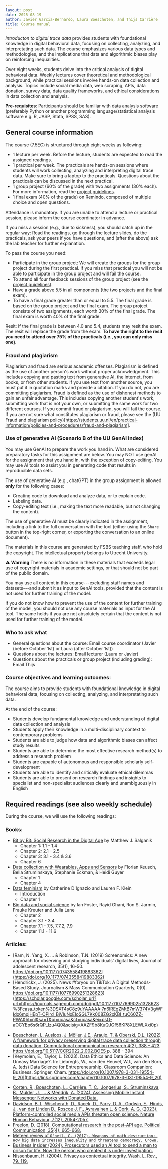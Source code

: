 ```yaml
---
layout: post
date: 2025-08-19
author: Javier Garcia-Bernardo, Laura Boeschoten, and Thijs Carrière
title: Course manual 
---
```


_Introducton to digital trace data_ provides students with foundational knowledge in digital behavioral data, focusing on collecting, analyzing, and interpretating such data. The course emphasizes various data types and methodologies, and the implications that data and algorithmic biases play on reinforcing inequalities.

Over eight weeks, students delve into the critical analysis of digital behavioral data. Weekly lectures cover theoretical and methodological background, while practical sessions involve hands-on data collection and analysis. Topics include social media data, web scraping, APIs, data donation, survey data, data quality frameworks, and ethical considerations in data collection and analysis. 

**Pre-requisites**: Participants should be familiar with data analysis software (preferably Python or another programming language/statistical analysis software e.g. R, JASP, Stata, SPSS, SAS).


## General course information
The course (7.5EC) is structured through eight weeks as following:
* 1 lecture per week. Before the lecture, students are expected to read the assigned readings.
* 1 practical per week. The practicals are hands-on sessions where students will work collecting, analyzing and interpreting digital trace data. Make sure to bring a laptop to the practicals. Questions about the practicals can be discussed in the next practical.
* 1 group project (60% of the grade) with two assignments (30% each). For more information, read the [project guidelines](project.html). 
* 1 final exam (40% of the grade) on Remindo, composed of multiple choice and open questions.

Attendance is mandatory. If you are unable to attend a lecture or practical session, please inform the course coordinator in advance.

If you miss a session (e.g., due to sickness), you should catch up in the regular way: Read the readings, go through the lecture slides, do the practicals, ask your peers if you have questions, and (after the above) ask the lab teacher for further explanation.

To pass the course you need:
- Participate in the group project: We will create the groups for the group project during the first practical. If you miss that practical you will not be able to participate in the group project and will fail the course. 
- To attend all four feedback sessions of the group project (see the [project guidelines](project.html)).
- Have a grade above 5.5 in all components (the two projects and the final exam).
- To have a final grade greater than or equal to 5.5. The final grade is based on the group project and the final exam. The group project consists of two assignments, each worth 30% of the final grade. The final exam is worth 40% of the final grade.

Resit: If the final grade is between 4.0 and 5.4, students may resit the exam. The resit will replace the grade from the exam. **To have the right to the resit you need to attend over 75% of the practicals (i.e., you can only miss one).** <!-- and hand-in your answers to the practical (in a PDF file) the Monday after each practical before 17:00 through [this link](https://surfdrive.surf.nl/files/index.php/s/rUTjwWP2uPiRrBy). Make sure to name your file "labX_lastname.pdf".** -->

### Fraud and plagiarism 
Plagiarism and fraud are serious academic offenses. Plagiarism is defined as the use of another person's work without proper acknowledgment. This includes copying and pasting text from generative AI, the internet, from books, or from other students. If you use text from another source, you must put it in quotation marks and provide a citation. If you do not, you are committing plagiarism. Fraud is defined as the use of dishonest methods to gain an unfair advantage. This includes copying another student's work, submitting work that is not your own, or submitting the same work for two different courses. If you commit fraud or plagiarism, you will fail the course. If you are not sure what constitutes plagiarism or fraud, please see the (UU Fraud and plagiarism policy)[https://students.uu.nl/en/practical-information/policies-and-procedures/fraud-and-plagiarism].

### Use of generative AI (Scenario B of the UU GenAI index)
You may use GenAI to prepare the work you hand in. What are considered preparatory tasks for this assignment are below. You may NOT use genAI for the assignment that you hand in, with the exception of copy-editing. You may use AI tools to assist you in generating code that results in reproducible data sets. 

The use of generative AI (e.g., chatGPT) in the group assignment is allowed __only__ for the following cases:
- Creating code to download and analyze data, or to explain code.
- Labeling data.
- Copy-editing text (i.e., making the text more readable, but not changing the content).

The use of generative AI must be clearly indicated in the assignment, including a link to the full conversation with the tool (either using the `Share` button in the top-right corner, or exporting the conversation to an online document). 

The materials in this course are generated by FSBS teaching staff, who hold the copyright. The intellectual property belongs to Utrecht University.

⚠️ **Warning**
There is no information in these materials that exceeds legal use of copyright materials in academic settings, or that should not be part of the public domain.  

You may use all content in this course---excluding staff names and datasets---and submit it as input to GenAI tools, provided that the content is not used for further training of the model.  

If you do not know how to prevent the use of the content for further training of the model, you should not use any course materials as input for the AI tool. The same holds if you are not absolutely certain that the content is not used for further training of the model.



### Who to ask what
* General questions about the course: Email course coordinator (Javier (before October 1st) or Laura (after October 1st))
* Questions about the lectures: Email lecturer (Laura or Javier)
* Questions about the practicals or group project (including grading): Email Thijs


### Course objectives and learning outcomes:
The course aims to provide students with foundational knowledge in digital behavioral data, focusing on collecting, analyzing, and interpretating such data.

At the end of the course:
* Students develop fundamental knowledge and understanding of digital data collection and analysis 
* Students apply their knowledge in a multi-disciplinary context to contemporary problems 
* Students are able to judge how data and algorithmic biases can affect study results
* Students are able to determine the most effective research method(s) to address a research problem 
* Students are capable of autonomous and responsible scholarly self-development 
* Students are able to identify and critically evaluate ethical dilemmas 
* Students are able to present on research findings and insights to specialist and non-specialist audiences clearly and unambiguously in English
 

## Required readings (see also weekly schedule)
During the course, we will use the following readings:
### Books: 
* [Bit by Bit: Social Research in the Digital Age](https://www.bitbybitbook.com/en/1st-ed/preface/) by Matthew J. Salganik
  * Chapter 1: 1.1 - 1.4
  * Chapter 2: 2.1 - 2.5
  * Chapter 3: 3.1 - 3.4 & 3.6 
  * Chapter 6 
* [Data collection with Wearables, Apps and Sensors](https://bookdown.org/wasbook_feedback/was/) by Florian Keusch, Bella Struminskaya, Stephanie Eckman, & Heidi Guyer
  * Chapter 1
  * Chapter 4
* [Data feminism](https://data-feminism.mitpress.mit.edu/) by Catherine D'Ignazio and Lauren F. Klein
  * Introduction
  * Chapter 1 
* [Big data and social science](https://textbook.coleridgeinitiative.org/) by Ian Foster, Rayid Ghani, Ron S. Jarmin, Frauke Kreuter and Julia Lane
  * Chapter 2
  * Chapter 3.1 - 3.4
  * Chapter 7.1 - 7.5, 7.7.2, 7.9
  * Chapter 11.1 - 11.6

### Articles: 
* [Ram, N. Yang, X. ... & Robinson, T.N. (2019) Screenomics: A new approach for observing and studying individuals' digital lives, Journal of adolescent research, 35(1), 16-50. https://doi.org/10.1177/0743558419883362](https://doi.org/10.1177/0743558419883362)
* [Hendrickx, J. (2025). News #foryou on TikTok: A Digital Methods-Based Study. Journalism & Mass Communication Quarterly, 0(0). https://doi.org/10.1177/10776990251328623](https://scholar.google.com/scholar_url?url=https://journals.sagepub.com/doi/pdf/10.1177/10776990251328623%3Fcasa_token%3DSXT4sC8z9uYAAAAA:7n6IREgZMtB7mW374V3gWFIdx6mqjHEpT-OPIrd_BiVluNxEIoSGL7Kk008ZG2xKBI_tuC60ZZ-PWA&hl=nl&sa=T&oi=ucasa&ct=ucasa&ei=psO-aOCYEp6s6rQP_Izu4Q0&scisig=AAZF9b8KuQJGf56KP8XLEWLXxi0p)
<!-- * [Ohme, J. Araujo, T. Boeschoten, L., Freelon. D. Ram, N., Reeves, B.B. & Robinson, T.N. (2024) Digital Trace Data Collection for Social Media Effects Research: Apis, Data Donation and (Screen) Tracking, Communication Methods and Measures, 18(2) 124-141. https://doi.org/10.1080/19312458.2023.2181319](https://www.tandfonline.com/doi/full/10.1080/19312458.2023.2181319) -->
* [Boeschoten, L. Ausloos, J. Möller, J.E., Araujo, T. & Oberski, D.L. (2022) A framework for privacy preserving digital trace data collection through data donation, Computational communication research 4(2), 388 – 423 https://doi.org/10.5117/CCR2022.2.002.BOES ](https://www.aup-online.com/content/journals/10.5117/CCR2022.2.002.BOES) p. 388 - 394
* [Keymolen, E., Taylor, L. (2023). Data Ethics and Data Science: An Uneasy Marriage?. In: Liebregts, W., van den Heuvel, WJ., van den Born, A. (eds) Data Science for Entrepreneurship. Classroom Companion: Business. Springer, Cham. https://doi.org/10.1007/978-3-031-19554-9_20](https://link.springer.com/chapter/10.1007/978-3-031-19554-9_20)
<!-- * [Eckman, S., Plank, B. & Kreuter, F. (2024). Position: Insights from Survey Methodology can Improve Training Data, arXiv:2403.01208v2](https://arxiv.org/pdf/2403.01208)  -->
* [Corten, R., Boeschoten, L., Carrière, T. C., Jongerius, S., Struminskaya, B., Mulder, J., ... & Mendrik, A. (2024). Assessing Mobile Instant Messenger Networks with Donated Data.](https://osf.io/x4ku2/download)
* [Davidson, B. I., Wischerath, D., Racek, D., Parry, D. A., Godwin, E., Hinds, J., van der Linden D., Roscoe J. F., Ayravainen L. & Cork, A. G. (2023). Platform-controlled social media APIs threaten open science. Nature Human Behaviour, 7(12), 2054-2057.](https://www.nature.com/articles/s41562-023-01750-2)
* [Freelon, D. (2018). Computational research in the post-API age. Political Communication, 35(4), 665-668.](https://www.tandfonline.com/doi/full/10.1080/10584609.2018.1477506)
* [Meteen review of `O'neil, C. (2017). Weapons of math destruction: How big data increases inequality and threatens democracy. Crown.`](https://www.google.com/url?sa=t&source=web&rct=j&opi=89978449&url=https://lawcat.berkeley.edu/record/1128456/files/fulltext.pdf&ved=2ahUKEwjHuJernYmIAxVZ2wIHHfXgANsQFnoECBQQAQ&usg=AOvVaw2p-VOqfssuIUO0zwZ0Zw1f)
* [Business Insider (2024). Prosecutors used an AI tool to send a man to prison for life. Now the person who created it is under investigation.](https://www.removepaywall.com/search?url=https://www.businessinsider.com/ai-crime-tool-cybercheck-founder-adam-mosher-investigation-2024-8)
* [Nissenbaum, H. (2004). Privacy as contextual integrity. Wash. L. Rev., 79, 119.](http://www.contrib.andrew.cmu.edu/~danupam/RevnissenbaumDTP31.pdf)



